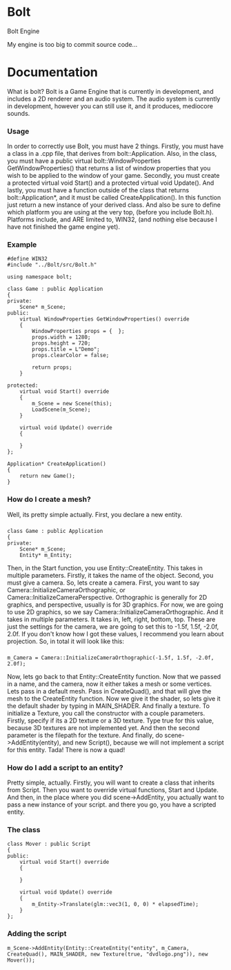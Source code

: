 # Bolt
Bolt Engine


My engine is too big to commit source code...


# Documentation
What is bolt? Bolt is a Game Engine that is currently in development, and includes a 2D renderer and an audio system. The audio system is currently in development, however you can still use it, and it produces, mediocore sounds.
### Usage
In order to correctly use Bolt, you must have 2 things. Firstly, you must have a class in a .cpp file, that derives from bolt::Application. Also, in the class, you must have a public virtual bolt::WindowProperties GetWindowProperties() that returns a list of window properties that you wish to be applied to the window of your game. Secondly, you must create a protected virtual void Start() and a protected virtual void Update(). And lastly, you must have a function outside of the class that returns bolt::Application*, and it must be called CreateApplication(). In this function just return a new instance of your derived class. And also be sure to define which platform you are using at the very top, (before you include Bolt.h). Platforms include, and ARE limited to, WIN32, (and nothing else because I have not finished the game engine yet).
### Example
	#define WIN32
	#include "../Bolt/src/Bolt.h"

	using namespace bolt;

	class Game : public Application
	{
	private:
		Scene* m_Scene;
	public:
		virtual WindowProperties GetWindowProperties() override
		{
			WindowProperties props = {  };
			props.width = 1280;
			props.height = 720;
			props.title = L"Demo";
			props.clearColor = false;
	
			return props;
		}

	protected:
		virtual void Start() override
		{
			m_Scene = new Scene(this);
			LoadScene(m_Scene);
		}

		virtual void Update() override
		{
		
		}
	};

	Application* CreateApplication()
	{
		return new Game();
	}
### How do I create a mesh?
Well, its pretty simple actually. First, you declare a new entity.
###
	class Game : public Application
	{
	private:
		Scene* m_Scene;
		Entity* m_Entity;
Then, in the Start function, you use Entity::CreateEntity. This takes in multiple parameters. Firstly, it takes the name of the object. Second, you must give a camera. So, lets create a camera. First, you want to say Camera::InitializeCameraOrthographic, or Camera::InitializeCameraPerspective. Orthographic is generally for 2D graphics, and perspective, usually is for 3D graphics. For now, we are going to use 2D graphics, so we say Camera::InitializeCameraOrthographic. And it takes in multiple parameters. It takes in, left, right, bottom, top. These are just the settings for the camera, we are going to set this to -1.5f, 1.5f, -2.0f, 2.0f. If you don't know how I got these values, I recommend you learn about projection. So, in total it will look like this:
###
	m_Camera = Camera::InitializeCameraOrthographic(-1.5f, 1.5f, -2.0f, 2.0f);
Now, lets go back to that Entity::CreateEntity function. Now that we passed in a name, and the camera, now it either takes a mesh or some vertices. Lets pass in a default mesh. Pass in CreateQuad(), and that will give the mesh to the CreateEntity function. Now we give it the shader, so lets give it the default shader by typing in MAIN_SHADER. And finally a texture. To initialize a Texture, you call the constructor with a couple parameters. Firstly, specify if its a 2D texture or a 3D texture. Type true for this value, because 3D textures are not implemented yet. And then the second parameter is the filepath for the texture. And finally, do scene->AddEntity(entity), and new Script(), because we will not implement a script for this entity. Tada! There is now a quad!
### How do I add a script to an entity?
Pretty simple, actually. Firstly, you will want to create a class that inherits from Script. Then you want to override virtual functions, Start and Update. And then, in the place where you did scene->AddEntity, you actually want to pass a new instance of your script. and there you go, you have a scripted entity.
### The class
	class Mover : public Script
	{
	public:
		virtual void Start() override
		{
	
		}

		virtual void Update() override
		{
			m_Entity->Translate(glm::vec3(1, 0, 0) * elapsedTime);
		}
	};
### Adding the script
	m_Scene->AddEntity(Entity::CreateEntity("entity", m_Camera, CreateQuad(), MAIN_SHADER, new Texture(true, "dvdlogo.png")), new Mover());
